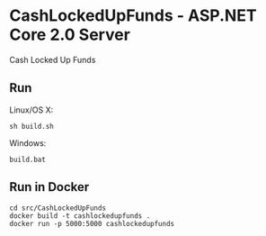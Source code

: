 # CashLockedUpFunds - ASP.NET Core 2.0 Server

Cash Locked Up Funds

## Run

Linux/OS X:

```
sh build.sh
```

Windows:

```
build.bat
```

## Run in Docker

```
cd src/CashLockedUpFunds
docker build -t cashlockedupfunds .
docker run -p 5000:5000 cashlockedupfunds
```
